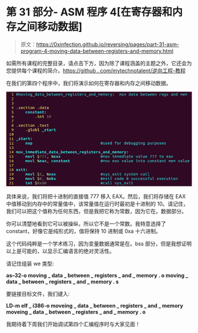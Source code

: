 # 第 31 部分- ASM 程序 4[在寄存器和内存之间移动数据]

> 原文：<https://0xinfection.github.io/reversing/pages/part-31-asm-program-4-moving-data-between-registers-and-memory.html>

如需所有课程的完整目录，请点击下方，因为除了课程涵盖的主题之外，它还会为您提供每个课程的简介。[https://github . com/mytechnotalent/逆向工程-教程](https://github.com/mytechnotalent/Reverse-Engineering-Tutorial)

在我们的第四个程序中，我们将演示如何在寄存器和内存之间移动数据。

![](img/17c43e649b8b5b374e06d91f81550426.png)

具体来说，我们将把十进制的直接值 777 移入 EAX。然后，我们将存储在 EAX 中值移动到内存中的常量值中，该常量值在运行时最初是十进制的 10。请记住，我们可以把这个值称为任何东西，但是我把它称为常数，因为它在。数据部分。

你可以清楚地看到它可以被操纵，所以它不是一个常数。我特意选择了 constant，好像它是纯形式的，值将保持 10 进制或 0xa 十六进制。

这个代码纯粹是一个学术练习，因为变量数据通常是在。bss 部分，但是我想证明以上是可能的，以显示汇编语言的绝对灵活性。

请记住组装 we 类型:

**as–32-o moving _ data _ between _ registers _ and _ memory . o moving _ data _ between _ registers _ and _ memory . s**

要链接目标文件，我们键入:

**LD-m elf _ i386-o moveing _ data _ between _ registers _ and _ memory moveing _ data _ between _ registers _ and _ memory . o**

我期待着下周我们开始调试第四个汇编程序时与大家见面！